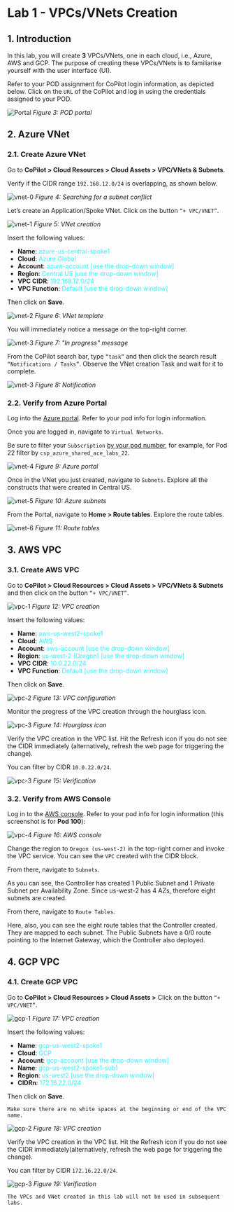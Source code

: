 # Lab 1 - VPCs/VNets Creation

## 1. Introduction

In this lab, you will create **3** VPCs/VNets, one in each cloud, i.e., Azure, AWS and GCP. The purpose of creating these VPCs/VNets is to familiarise yourself with the user interface (UI).

Refer to your POD assignment for CoPilot login information, as depicted below. Click on the `URL` of the CoPilot and log in using the credentials assigned to your POD.

![Portal](images/lab1-portal.png)
_Figure 3: POD portal_

## 2. Azure VNet
### 2.1. Create Azure VNet

Go to **CoPilot > Cloud Resources > Cloud Assets > VPC/VNets & Subnets**.

Verify if the CIDR range `192.168.12.0/24` is overlapping, as shown below.

![vnet-0](images/lab1-vnet1.png)
_Figure 4: Searching for a subnet conflict_

Let’s create an Application/Spoke VNet. Click on the button `“+ VPC/VNET”`.

![vnet-1](images/lab1-vnet2.png)
_Figure 5: VNet creation_

Insert the following values:

 - **Name**: <span style='color:#33ECFF'>azure-us-central-spoke1</span>
 - **Cloud**: <span style='color:#33ECFF'>Azure Global</span>
 - **Account**: <span style='color:#33ECFF'>azure-account [use the drop-down window]</span>
 - **Region**: <span style='color:#33ECFF'>Central US [use the drop-down window]</span>
 - **VPC CIDR**: <span style='color:#33ECFF'>192.168.12.0/24</span>
 - **VPC Function**: <span style='color:#33ECFF'>Default [use the drop-down window]</span>

Then click on **Save**.

![vnet-2](images/lab1-vnet3.png)
_Figure 6: VNet template_

You will immediately notice a message on the top-right corner.

![vnet-3](images/lab1-vnet4.png)
_Figure 7: "In progress" message_

From the CoPilot search bar, type `“task”` and then click the search result `“Notifications / Tasks”`. Observe the VNet creation Task and wait for it to complete.

![vnet-3](images/lab1-vnet5.png)
_Figure 8: Notification_

### 2.2. Verify from Azure Portal

Log into the <a href="https://portal.azure.com/#home" target="_blank">Azure portal</a>. Refer to your pod info for login information.

Once you are logged in, navigate to `Virtual Networks`.

Be sure to filter your `Subscription` <ins>by your pod number</ins>, for example, for Pod 22 filter by `csp_azure_shared_ace_labs_22`.

![vnet-4](images/lab1-vnet6.png)
_Figure 9: Azure portal_

Once in the VNet you just created, navigate to `Subnets`. Explore all the constructs that were created in Central US.

![vnet-5](images/lab1-vnet7.png)
_Figure 10: Azure subnets_

From the Portal, navigate to **Home > Route tables**. Explore the route tables.

![vnet-6](images/lab1-vnet8.png)
_Figure 11: Route tables_

## 3. AWS VPC

### 3.1. Create AWS VPC

Go to **CoPilot > Cloud Resources > Cloud Assets > VPC/VNets & Subnets** and then click on the button `“+ VPC/VNET”`.

![vpc-1](images/lab1-vpc1.png)
_Figure 12: VPC creation_

Insert the following values:

 - **Name**: <span style='color:#33ECFF'>aws-us-west2-spoke1</span>
 - **Cloud**: <span style='color:#33ECFF'>AWS</span>
 - **Account**: <span style='color:#33ECFF'>aws-account [use the drop-down window]</span>
 - **Region**: <span style='color:#33ECFF'>us-west-2 (Oregon) [use the drop-down window]</span>
 - **VPC CIDR**: <span style='color:#33ECFF'>10.0.22.0/24</span>
 - **VPC Function**: <span style='color:#33ECFF'>Default [use the drop-down window]</span>

Then click on **Save**.

![vpc-2](images/lab1-vpc2.png)
_Figure 13: VPC configuration_

Monitor the progress of the VPC creation through the hourglass icon.

![vpc-3](images/lab1-vpc3.png)
_Figure 14: Hourglass icon_

Verify the VPC creation in the VPC list. Hit the Refresh icon if you do not see the CIDR immediately (alternatively, refresh the web page for triggering the change).

You can filter by CIDR `10.0.22.0/24`.

![vpc-3](images/lab1-vpc4.png)
_Figure 15: Verification_

### 3.2. Verify from AWS Console

Log in to the <a href="https://aws.amazon.com/console/" target="_blank">AWS console</a>. Refer to your pod info for login information (this screenshot is for **Pod 100**):

![vpc-4](images/lab1-vpc5.png)
_Figure 16: AWS console_

Change the region to `Oregon (us-west-2)` in the top-right corner and invoke the VPC service. You can see the `VPC` created with the CIDR block.

From there, navigate to `Subnets`.

As you can see, the Controller has created 1 Public Subnet and 1 Private Subnet per Availability Zone. Since us-west-2 has 4 AZs, therefore eight subnets are created.

From there, navigate to `Route Tables`.

Here, also, you can see the eight route tables that the Controller created. They are mapped to each subnet. The Public Subnets have a 0/0 route pointing to the Internet Gateway, which the Controller also deployed.

## 4. GCP VPC

### 4.1. Create GCP VPC

Go to **CoPilot > Cloud Resources > Cloud Assets >** Click on the button `“+ VPC/VNET”`.

![gcp-1](images/lab1-gcp1.png)
_Figure 17: VPC creation_

Insert the following values:

 - **Name**: <span style='color:#33ECFF'>gcp-us-west2-spoke1</span>
 - **Cloud**: <span style='color:#33ECFF'>GCP</span>
 - **Account**: <span style='color:#33ECFF'>gcp-account [use the drop-down window]</span>
 - **Name**: <span style='color:#33ECFF'>gcp-us-west2-spoke1-sub1</span>
 - **Region**: <span style='color:#33ECFF'>us-west2 [use the drop-down window]</span>
 - **CIDRn**: <span style='color:#33ECFF'>172.16.22.0/24</span>

Then click on **Save**.

```{note}
Make sure there are no white spaces at the beginning or end of the VPC name.
```

![gcp-2](images/lab1-gcp2.png)
_Figure 18: VPC creation_

Verify the VPC creation in the VPC list. Hit the Refresh icon if you do not see the CIDR immediately(alternatively, refresh the web page for triggering the change).

You can filter by CIDR `172.16.22.0/24`.

![gcp-3](images/lab1-gcp3.png)
_Figure 19: Verification_

```{note}
The VPCs and VNet created in this lab will not be used in subsequent labs.
```